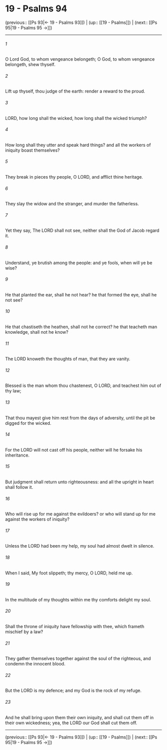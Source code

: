 # 19 - Psalms 94

(previous:: [[Ps 93|← 19 - Psalms 93]]) | (up:: [[19 - Psalms]]) | (next:: [[Ps 95|19 - Psalms 95 →]])

***


###### 1 
O Lord God, to whom vengeance belongeth; O God, to whom vengeance belongeth, shew thyself. 

###### 2 
Lift up thyself, thou judge of the earth: render a reward to the proud. 

###### 3 
LORD, how long shall the wicked, how long shall the wicked triumph? 

###### 4 
How long shall they utter and speak hard things? and all the workers of iniquity boast themselves? 

###### 5 
They break in pieces thy people, O LORD, and afflict thine heritage. 

###### 6 
They slay the widow and the stranger, and murder the fatherless. 

###### 7 
Yet they say, The LORD shall not see, neither shall the God of Jacob regard it. 

###### 8 
Understand, ye brutish among the people: and ye fools, when will ye be wise? 

###### 9 
He that planted the ear, shall he not hear? he that formed the eye, shall he not see? 

###### 10 
He that chastiseth the heathen, shall not he correct? he that teacheth man knowledge, shall not he know? 

###### 11 
The LORD knoweth the thoughts of man, that they are vanity. 

###### 12 
Blessed is the man whom thou chastenest, O LORD, and teachest him out of thy law; 

###### 13 
That thou mayest give him rest from the days of adversity, until the pit be digged for the wicked. 

###### 14 
For the LORD will not cast off his people, neither will he forsake his inheritance. 

###### 15 
But judgment shall return unto righteousness: and all the upright in heart shall follow it. 

###### 16 
Who will rise up for me against the evildoers? or who will stand up for me against the workers of iniquity? 

###### 17 
Unless the LORD had been my help, my soul had almost dwelt in silence. 

###### 18 
When I said, My foot slippeth; thy mercy, O LORD, held me up. 

###### 19 
In the multitude of my thoughts within me thy comforts delight my soul. 

###### 20 
Shall the throne of iniquity have fellowship with thee, which frameth mischief by a law? 

###### 21 
They gather themselves together against the soul of the righteous, and condemn the innocent blood. 

###### 22 
But the LORD is my defence; and my God is the rock of my refuge. 

###### 23 
And he shall bring upon them their own iniquity, and shall cut them off in their own wickedness; yea, the LORD our God shall cut them off.

***

(previous:: [[Ps 93|← 19 - Psalms 93]]) | (up:: [[19 - Psalms]]) | (next:: [[Ps 95|19 - Psalms 95 →]])
